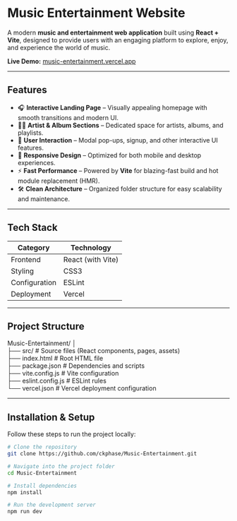 # Music Entertainment Website

A modern **music and entertainment web application** built using **React + Vite**, designed to provide users with an engaging platform to explore, enjoy, and experience the world of music.

**Live Demo:** [music-entertainment.vercel.app](https://music-entertainment.vercel.app)

---

## Features

- 🎧 **Interactive Landing Page** – Visually appealing homepage with smooth transitions and modern UI.  
- 🧑‍🎤 **Artist & Album Sections** – Dedicated space for artists, albums, and playlists.  
- 💬 **User Interaction** – Modal pop-ups, signup, and other interactive UI features.  
- 🌈 **Responsive Design** – Optimized for both mobile and desktop experiences.  
- ⚡ **Fast Performance** – Powered by **Vite** for blazing-fast build and hot module replacement (HMR).  
- 🛠 **Clean Architecture** – Organized folder structure for easy scalability and maintenance.

---

## Tech Stack

| Category | Technology |
|-----------|-------------|
| Frontend | React (with Vite) |
| Styling | CSS3 |
| Configuration | ESLint |
| Deployment | Vercel |

---

## Project Structure

Music-Entertainment/
│  
├── src/ # Source files (React components, pages, assets)  
├── index.html # Root HTML file  
├── package.json # Dependencies and scripts  
├── vite.config.js # Vite configuration  
├── eslint.config.js # ESLint rules  
└── vercel.json # Vercel deployment configuration  


---

## Installation & Setup

Follow these steps to run the project locally:

```bash
# Clone the repository
git clone https://github.com/ckphase/Music-Entertainment.git

# Navigate into the project folder
cd Music-Entertainment

# Install dependencies
npm install

# Run the development server
npm run dev
